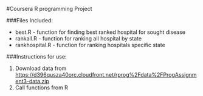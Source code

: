 #Coursera R programming Project


###Files Included:

- best.R - function for finding best ranked hospital for sought disease 
- rankall.R - function for ranking all hospital by state
- rankhospital.R - function for ranking hospitals specific state

###Instructions for use:
1. Download data from https://d396qusza40orc.cloudfront.net/rprog%2Fdata%2FProgAssignment3-data.zip
2. Call functions from R
